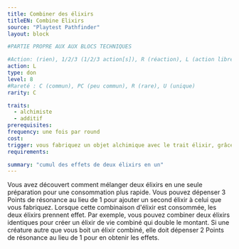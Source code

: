 ```yaml
---
title: Combiner des élixirs
titleEN: Combine Elixirs
source: "Playtest Pathfinder"
layout: block

#PARTIE PROPRE AUX AUX BLOCS TECHNIQUES

#Action: (rien), 1/2/3 (1/2/3 action[s]), R (réaction), L (action libre)
action: L
type: don
level: 8
#Rareté : C (commun), PC (peu commun), R (rare), U (unique)
rarity: C

traits:
  - alchimiste
  - additif
prerequisites:
frequency: une fois par round
cost:
trigger: vous fabriquez un objet alchimique avec le trait élixir, grâce à l'Alchimie rapide
requirements:

summary: "cumul des effets de deux élixirs en un"
---
```


Vous avez découvert comment mélanger deux élixirs en une seule préparation pour une consommation plus rapide. Vous pouvez dépenser 3 Points de résonance au lieu de 1 pour ajouter un second élixir à celui que vous fabriquez. Lorsque cette combinaison d'élixir est consommée, les deux élixirs prennent effet. Par exemple, vous pouvez combiner deux élixirs identiques pour créer un élixir de vie combiné qui double le montant. Si une créature autre que vous boit un élixir combiné, elle doit dépenser 2 Points de résonance au lieu de 1 pour en obtenir les effets.